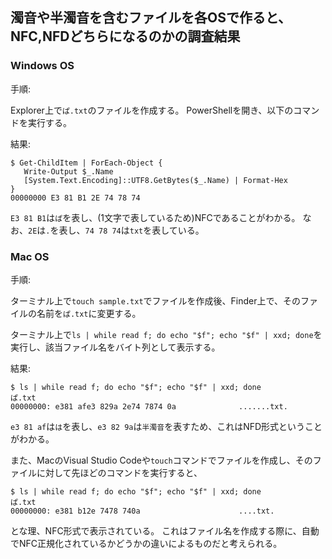 ## 濁音や半濁音を含むファイルを各OSで作ると、NFC,NFDどちらになるのかの調査結果

### Windows OS

手順:

Explorer上で`ぱ.txt`のファイルを作成する。
PowerShellを開き、以下のコマンドを実行する。

結果:

```
$ Get-ChildItem | ForEach-Object {
   Write-Output $_.Name
   [System.Text.Encoding]::UTF8.GetBytes($_.Name) | Format-Hex
}
00000000 E3 81 B1 2E 74 78 74
```

`E3 81 B1`は`ぱ`を表し、(1文字で表しているため)NFCであることがわかる。
なお、`2E`は`.`を表し、`74 78 74`は`txt`を表している。

### Mac OS

手順:

ターミナル上で`touch sample.txt`でファイルを作成後、Finder上で、そのファイルの名前を`ぱ.txt`に変更する。

ターミナル上で`ls | while read f; do echo "$f"; echo "$f" | xxd; done`を実行し、該当ファイル名をバイト列として表示する。

結果:

```
$ ls | while read f; do echo "$f"; echo "$f" | xxd; done
ぱ.txt
00000000: e381 afe3 829a 2e74 7874 0a              .......txt.
```

`e3 81 af`は`は`を表し、`e3 82 9a`は`半濁音`を表すため、これはNFD形式ということがわかる。

また、MacのVisual Studio Codeや`touch`コマンドでファイルを作成し、そのファイルに対して先ほどのコマンドを実行すると、

```
$ ls | while read f; do echo "$f"; echo "$f" | xxd; done
ぱ.txt
00000000: e381 b12e 7478 740a                      ....txt.
```

とな理、NFC形式で表示されている。 これはファイル名を作成する際に、自動でNFC正規化されているかどうかの違いによるものだと考えられる。
